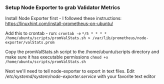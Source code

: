### Setup Node Exporter to grab Validator Metrics

Install Node Exporter first - I followed these instructions: https://linuxhint.com/install-prometheus-on-ubuntu/

Add this to crontab - run: 
   ```crontab -e```
   ```*/5 * * * * /home/ubuntu/scripts/promValStats.sh > /var/lib/prometheus/node-exporter/valStats.prom```

Copy the promValStats.sh script to the /home/ubuntu/scripts directory and make sure it has executable permissions
   ```chmod +x /home/ubuntu/scripts/promValStats.sh```



    
Next we'll need to tell node-exporter to export in text files.
Edit */etc/systemd/system/node-exporter.service* with your favorite text editor
